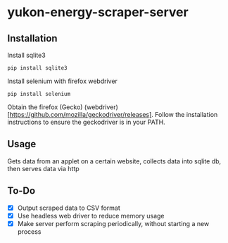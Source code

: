 # yukon-energy-scraper-server

## Installation
Install sqlite3
```
pip install sqlite3
```
Install selenium with firefox webdriver
```
pip install selenium
```
Obtain the firefox (Gecko) (webdriver)[https://github.com/mozilla/geckodriver/releases]. 
Follow the installation instructions to ensure the geckodriver is in your PATH.

## Usage
Gets data from an applet on a certain website, collects data into sqlite db, then serves data via http

## To-Do
- [x] Output scraped data to CSV format
- [x] Use headless web driver to reduce memory usage
- [x] Make server perform scraping periodically, without starting a new process